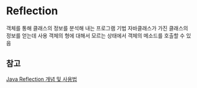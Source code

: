 # Reflection
객체를 통해 클래스의 정보를 분석해 내는 프로그램 기법
자바클래스가 가진 클래스의 정보를 얻는데 사용
객체의 형에 대해서 모르는 상태에서 객체의 메소드를 호출할 수 있음
## 참고
[Java Reflection 개념 및 사용법](http://gyrfalcon.tistory.com/entry/Java-Reflection)
